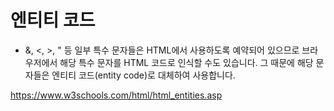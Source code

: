 # 엔티티 코드

- &, <, >, " 등 일부 특수 문자들은 HTML에서 사용하도록 예약되어 있으므로 브라우저에서 해당 특수 문자를 HTML 코드로 인식할 수도 있습니다. 
  그 때문에 해당 문자들은 엔티티 코드(entity code)로 대체하여 사용합니다. 

https://www.w3schools.com/html/html_entities.asp